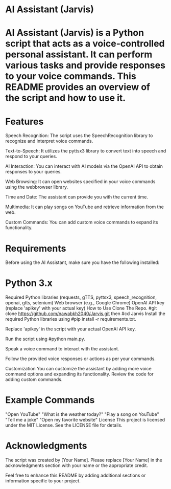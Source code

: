 # AI Assistant (Jarvis)
# AI Assistant (Jarvis) is a Python script that acts as a voice-controlled personal assistant. It can perform various tasks and provide responses to your voice commands. This README provides an overview of the script and how to use it.

# Features
Speech Recognition: The script uses the SpeechRecognition library to recognize and interpret voice commands.

Text-to-Speech: It utilizes the pyttsx3 library to convert text into speech and respond to your queries.

AI Interaction: You can interact with AI models via the OpenAI API to obtain responses to your queries.

Web Browsing: It can open websites specified in your voice commands using the webbrowser library.

Time and Date: The assistant can provide you with the current time.

Multimedia: It can play songs on YouTube and retrieve information from the web.

Custom Commands: You can add custom voice commands to expand its functionality.

# Requirements
Before using the AI Assistant, make sure you have the following installed:

# Python 3.x
Required Python libraries (requests, gTTS, pyttsx3, speech_recognition, openai, gtts, selenium)
Web browser (e.g., Google Chrome)
OpenAI API key (replace 'apikey' with your actual key)
How to Use
Clone The Repo. 
  #git clone https://github.com/nawabkh2040/Jarvis.git
then 
  #cd Jarvis
Install the required Python libraries using
  #pip install -r requirements.txt.

Replace 'apikey' in the script with your actual OpenAI API key.

Run the script using
  #python main.py.

Speak a voice command to interact with the assistant.

Follow the provided voice responses or actions as per your commands.

Customization
You can customize the assistant by adding more voice command options and expanding its functionality. Review the code for adding custom commands.

# Example Commands
"Open YouTube"
"What is the weather today?"
"Play a song on YouTube"
"Tell me a joke"
"Open my favorite website"
License
This project is licensed under the MIT License. See the LICENSE file for details.

# Acknowledgments
The script was created by [Your Name].
Please replace [Your Name] in the acknowledgments section with your name or the appropriate credit.

Feel free to enhance this README by adding additional sections or information specific to your project.
